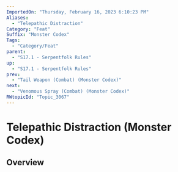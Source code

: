 ```yaml
---
ImportedOn: "Thursday, February 16, 2023 6:10:23 PM"
Aliases:
  - "Telepathic Distraction"
Category: "Feat"
Suffix: "Monster Codex"
Tags:
  - "Category/Feat"
parent:
  - "S17.1 - Serpentfolk Rules"
up:
  - "S17.1 - Serpentfolk Rules"
prev:
  - "Tail Weapon (Combat) (Monster Codex)"
next:
  - "Venomous Spray (Combat) (Monster Codex)"
RWtopicId: "Topic_3067"
---
```

# Telepathic Distraction (Monster Codex)
## Overview
